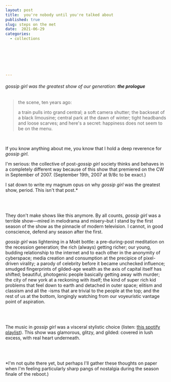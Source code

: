 ```yaml
---
layout: post
title:  you're nobody until you're talked about 
published: true
slug: steps on the met
date:  2021-06-29
categories:
  - collections







---
```


###### gossip girl was the greatest show of our generation: ***the prologue***

###### 

> the scene, ten years ago: 
>
> a train pulls into grand central; a soft camera shutter; the backseat of a black limousine; central park at the dawn of winter; tight headbands and loose scarves; and here's a secret: happiness does not seem to be on the menu.

<br />

If you know anything about me, you know that I hold a deep reverence for *gossip girl*.

I'm serious: the collective of post-*gossip girl* society thinks and behaves in a completely different way because of this show that premiered on the CW in September of 2007. (September 19th, 2007 at 9/8c to be exact.)

I sat down to write my magnum opus on why *gossip girl* was the greatest show, period. This isn't that post.*

<br />

<br />

They don't make shows like this anymore. By all counts, *gossip girl* was a terrible show—mired in melodrama and misery–but I stand by the first season of the show as the pinnacle of modern television. I cannot, in good conscience, defend any season after the first. 

*gossip girl* was lightening in a Moët bottle: a pre-during-post meditation on the recession generation; the rich (always) getting richer; our young, budding relationship to the internet and to each other in the anonymity of cyberspace; media creation and consumption at the precipice of pixel-driven virality; a parody of celebrity before it became unchecked influence; smudged fingerprints of gilded-age wealth as the axis of capital itself has shifted; beautiful, photogenic people basically getting away with murder; the city of new york at a reckoning with itself; the kind of super rich kid problems that feel down to earth and detached in outer space; elitism and classism and all the -isms that are trivial to the people at the top; and the rest of us at the bottom, longingly watching from our voyeuristic vantage point of aspiration. 

<br />

<br />

The music in *gossip girl* was a visceral stylistic choice (listen: [this spotify playlist](https://open.spotify.com/playlist/5LS331Ne16mF0LoD1VGw9H?si=085bae754212401b)). This show was glamorous, glitzy, and gilded: covered in lush excess, with real heart underneath. 

<br />

<br />

*I'm not quite there yet, but perhaps I'll gather these thoughts on paper when I'm feeling particularly sharp pangs of nostalgia during the season finale of the reboot.)